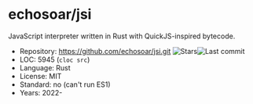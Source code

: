 # echosoar/jsi

JavaScript interpreter written in Rust with QuickJS-inspired bytecode.

* Repository: https://github.com/echosoar/jsi.git <span class="shields"><img src="https://img.shields.io/github/stars/echosoar/jsi?label=&style=flat-square" alt="Stars" title="Stars"><img src="https://img.shields.io/github/last-commit/echosoar/jsi?label=&style=flat-square" alt="Last commit" title="Last commit"></span>
* LOC:        5945 (`cloc src`)
* Language:   Rust
* License:    MIT
* Standard:   no (can't run ES1)
* Years:      2022-
